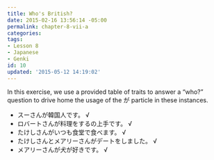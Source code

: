 ```yaml
---
title: Who's British?
date: 2015-02-16 13:56:14 -05:00
permalink: chapter-8-vii-a
categories:
tags:
- Lesson 8
- Japanese
- Genki
id: 10
updated: '2015-05-12 14:19:02'
---
```


In this exercise, we use a provided table of traits to answer a “who?” question to drive home the usage of the が particle in these instances.

- スーさんが韓国人です。 √
- ロバートさんが料理をするの上手です。 √
- たけしさんがいつも食堂で食べます。 √
- たけしさんとメアリーさんがデートをしました。 √
- メアリーさんが犬が好きです。 √
